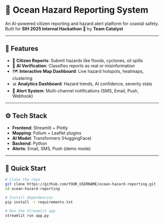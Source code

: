 # 🌊 Ocean Hazard Reporting System

An AI-powered citizen reporting and hazard alert platform for coastal safety.  
Built for **SIH 2025 Internal Hackathon** 🚀 by **Team Catalyst**  

---

## 🔑 Features
- 📢 **Citizen Reports**: Submit hazards like floods, cyclones, oil spills
- 🤖 **AI Verification**: Classifies reports as real or misinformation
- 🗺 **Interactive Map Dashboard**: Live hazard hotspots, heatmaps, clustering
- 📊 **Analytics Dashboard**: Hazard trends, AI confidence, severity stats
- 🚨 **Alert System**: Multi-channel notifications (SMS, Email, Push, Webhook)

---

## ⚙️ Tech Stack
- **Frontend**: Streamlit + Plotly
- **Mapping**: Folium + Leaflet plugins
- **AI Model**: Transformers (HuggingFace)
- **Backend**: Python
- **Alerts**: Email, SMS, Push (demo mode)

---

## 🚀 Quick Start
```bash
# Clone the repo
git clone https://github.com/YOUR_USERNAME/ocean-hazard-reporting.git
cd ocean-hazard-reporting

# Install dependencies
pip install -r requirements.txt

# Run the Streamlit app
streamlit run app.py
